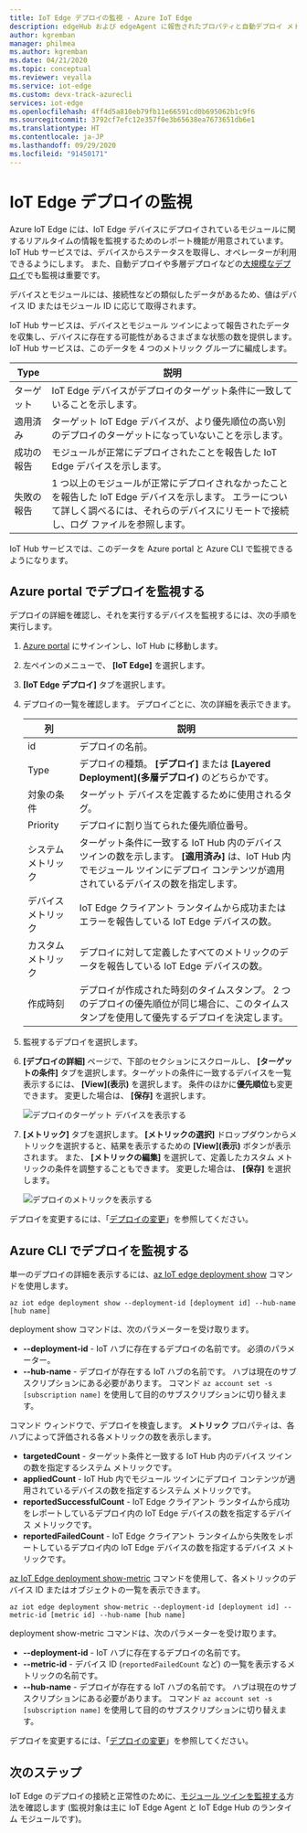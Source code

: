 ```yaml
---
title: IoT Edge デプロイの監視 - Azure IoT Edge
description: edgeHub および edgeAgent に報告されたプロパティと自動デプロイ メトリックを含む高レベルの監視。
author: kgremban
manager: philmea
ms.author: kgremban
ms.date: 04/21/2020
ms.topic: conceptual
ms.reviewer: veyalla
ms.service: iot-edge
ms.custom: devx-track-azurecli
services: iot-edge
ms.openlocfilehash: 4ff4d5a810eb79fb11e66591cd0b695062b1c9f6
ms.sourcegitcommit: 3792cf7efc12e357f0e3b65638ea7673651db6e1
ms.translationtype: HT
ms.contentlocale: ja-JP
ms.lasthandoff: 09/29/2020
ms.locfileid: "91450171"
---
```

# <a name="monitor-iot-edge-deployments"></a>IoT Edge デプロイの監視

Azure IoT Edge には、IoT Edge デバイスにデプロイされているモジュールに関するリアルタイムの情報を監視するためのレポート機能が用意されています。 IoT Hub サービスでは、デバイスからステータスを取得し、オペレーターが利用できるようにします。 また、自動デプロイや多層デプロイなどの[大規模なデプロイ](module-deployment-monitoring.md)でも監視は重要です。

デバイスとモジュールには、接続性などの類似したデータがあるため、値はデバイス ID またはモジュール ID に応じて取得されます。

IoT Hub サービスは、デバイスとモジュール ツインによって報告されたデータを収集し、デバイスに存在する可能性があるさまざまな状態の数を提供します。 IoT Hub サービスは、このデータを 4 つのメトリック グループに編成します。

| Type | 説明 |
| --- | ---|
| ターゲット | IoT Edge デバイスがデプロイのターゲット条件に一致していることを示します。 |
| 適用済み | ターゲット IoT Edge デバイスが、より優先順位の高い別のデプロイのターゲットになっていないことを示します。 |
| 成功の報告 | モジュールが正常にデプロイされたことを報告した IoT Edge デバイスを示します。 |
| 失敗の報告 | 1 つ以上のモジュールが正常にデプロイされなかったことを報告した IoT Edge デバイスを示します。 エラーについて詳しく調べるには、それらのデバイスにリモートで接続し、ログ ファイルを参照します。 |

IoT Hub サービスでは、このデータを Azure portal と Azure CLI で監視できるようになります。

## <a name="monitor-a-deployment-in-the-azure-portal"></a>Azure portal でデプロイを監視する

デプロイの詳細を確認し、それを実行するデバイスを監視するには、次の手順を実行します。

1. [Azure portal](https://portal.azure.com) にサインインし、IoT Hub に移動します。
1. 左ペインのメニューで、 **[IoT Edge]** を選択します。
1. **[IoT Edge デプロイ]** タブを選択します。
1. デプロイの一覧を確認します。 デプロイごとに、次の詳細を表示できます。

    | 列 | 説明 |
    | --- | --- |
    | id | デプロイの名前。 |
    | Type | デプロイの種類。 **[デプロイ]** または **[Layered Deployment]\(多層デプロイ\)** のどちらかです。 |
    | 対象の条件 | ターゲット デバイスを定義するために使用されるタグ。 |
    | Priority | デプロイに割り当てられた優先順位番号。 |
    | システム メトリック | ターゲット条件に一致する IoT Hub 内のデバイス ツインの数を示します。 **[適用済み]** は、IoT Hub 内でモジュール ツインにデプロイ コンテンツが適用されているデバイスの数を指定します。 |
    | デバイス メトリック | IoT Edge クライアント ランタイムから成功またはエラーを報告している IoT Edge デバイスの数。 |
    | カスタム メトリック | デプロイに対して定義したすべてのメトリックのデータを報告している IoT Edge デバイスの数。 |
    | 作成時刻 | デプロイが作成された時刻のタイムスタンプ。 2 つのデプロイの優先順位が同じ場合に、このタイムスタンプを使用して優先するデプロイを決定します。 |

1. 監視するデプロイを選択します。  
1. **[デプロイの詳細]** ページで、下部のセクションにスクロールし、 **[ターゲットの条件]** タブを選択します。ターゲットの条件に一致するデバイスを一覧表示するには、 **[View]\(表示\)** を選択します。 条件のほかに**優先順位**も変更できます。 変更した場合は、 **[保存]** を選択します。

   ![デプロイのターゲット デバイスを表示する](./media/how-to-monitor-iot-edge-deployments/target-devices.png)

1. **[メトリック]** タブを選択します。 **[メトリックの選択]** ドロップダウンからメトリックを選択すると、結果を表示するための **[View]\(表示\)** ボタンが表示されます。 また、 **[メトリックの編集]** を選択して、定義したカスタム メトリックの条件を調整することもできます。 変更した場合は、 **[保存]** を選択します。

   ![デプロイのメトリックを表示する](./media/how-to-monitor-iot-edge-deployments/deployment-metrics-tab.png)

デプロイを変更するには、「[デプロイの変更](how-to-deploy-at-scale.md#modify-a-deployment)」を参照してください。

## <a name="monitor-a-deployment-with-azure-cli"></a>Azure CLI でデプロイを監視する

単一のデプロイの詳細を表示するには、[az IoT edge deployment show](/cli/azure/ext/azure-iot/iot/edge/deployment#ext-azure-iot-az-iot-edge-deployment-show) コマンドを使用します。

```cli
az iot edge deployment show --deployment-id [deployment id] --hub-name [hub name]
```

deployment show コマンドは、次のパラメーターを受け取ります。

* **--deployment-id** - IoT ハブに存在するデプロイの名前です。 必須のパラメーター。
* **--hub-name** - デプロイが存在する IoT ハブの名前です。 ハブは現在のサブスクリプションにある必要があります。 コマンド `az account set -s [subscription name]` を使用して目的のサブスクリプションに切り替えます。

コマンド ウィンドウで、デプロイを検査します。 **メトリック** プロパティは、各ハブによって評価される各メトリックの数を表示します。

* **targetedCount** - ターゲット条件と一致する IoT Hub 内のデバイス ツインの数を指定するシステム メトリックです。
* **appliedCount** - IoT Hub 内でモジュール ツインにデプロイ コンテンツが適用されているデバイスの数を指定するシステム メトリックです。
* **reportedSuccessfulCount** - IoT Edge クライアント ランタイムから成功をレポートしているデプロイ内の IoT Edge デバイスの数を指定するデバイス メトリックです。
* **reportedFailedCount** - IoT Edge クライアント ランタイムから失敗をレポートしているデプロイ内の IoT Edge デバイスの数を指定するデバイス メトリックです。

[az IoT Edge deployment show-metric](/cli/azure/ext/azure-iot/iot/edge/deployment#ext-azure-iot-az-iot-edge-deployment-show-metric) コマンドを使用して、各メトリックのデバイス ID またはオブジェクトの一覧を表示できます。

```cli
az iot edge deployment show-metric --deployment-id [deployment id] --metric-id [metric id] --hub-name [hub name]
```

deployment show-metric コマンドは、次のパラメーターを受け取ります。

* **--deployment-id** - IoT ハブに存在するデプロイの名前です。
* **--metric-id** - デバイス ID (`reportedFailedCount` など) の一覧を表示するメトリックの名前です。
* **--hub-name** - デプロイが存在する IoT ハブの名前です。 ハブは現在のサブスクリプションにある必要があります。 コマンド `az account set -s [subscription name]` を使用して目的のサブスクリプションに切り替えます。

デプロイを変更するには、「[デプロイの変更](how-to-deploy-cli-at-scale.md#modify-a-deployment)」を参照してください。

## <a name="next-steps"></a>次のステップ

IoT Edge のデプロイの接続と正常性のために、[モジュール ツインを監視する](how-to-monitor-module-twins.md)方法を確認します (監視対象は主に IoT Edge Agent と IoT Edge Hub のランタイム モジュールです)。
